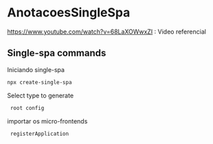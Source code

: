 # AnotacoesSingleSpa

https://www.youtube.com/watch?v=68LaXOWwxZI : Video referencial


## Single-spa commands

 Iniciando single-spa
```bash 
npx create-single-spa
``` 


Select type to generate
```bash 
 root config
``` 

 importar os micro-frontends
```bash 
 registerApplication
``` 





